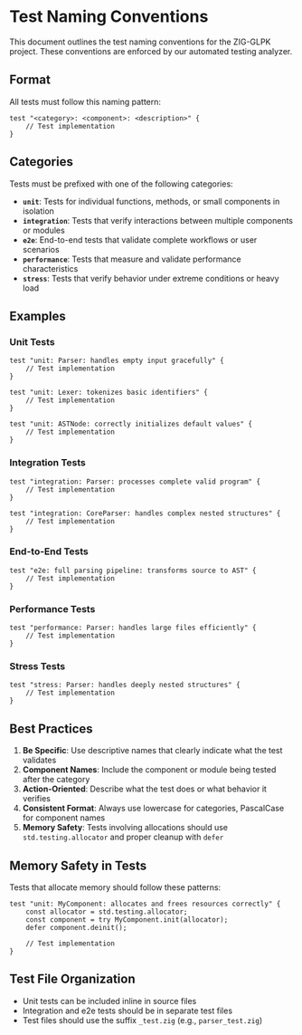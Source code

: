 # Test Naming Conventions

This document outlines the test naming conventions for the ZIG-GLPK project. These conventions are enforced by our automated testing analyzer.

## Format

All tests must follow this naming pattern:

```zig
test "<category>: <component>: <description>" {
    // Test implementation
}
```

## Categories

Tests must be prefixed with one of the following categories:

- **`unit`**: Tests for individual functions, methods, or small components in isolation
- **`integration`**: Tests that verify interactions between multiple components or modules
- **`e2e`**: End-to-end tests that validate complete workflows or user scenarios
- **`performance`**: Tests that measure and validate performance characteristics
- **`stress`**: Tests that verify behavior under extreme conditions or heavy load

## Examples

### Unit Tests
```zig
test "unit: Parser: handles empty input gracefully" {
    // Test implementation
}

test "unit: Lexer: tokenizes basic identifiers" {
    // Test implementation
}

test "unit: ASTNode: correctly initializes default values" {
    // Test implementation
}
```

### Integration Tests
```zig
test "integration: Parser: processes complete valid program" {
    // Test implementation
}

test "integration: CoreParser: handles complex nested structures" {
    // Test implementation
}
```

### End-to-End Tests
```zig
test "e2e: full parsing pipeline: transforms source to AST" {
    // Test implementation
}
```

### Performance Tests
```zig
test "performance: Parser: handles large files efficiently" {
    // Test implementation
}
```

### Stress Tests
```zig
test "stress: Parser: handles deeply nested structures" {
    // Test implementation
}
```

## Best Practices

1. **Be Specific**: Use descriptive names that clearly indicate what the test validates
2. **Component Names**: Include the component or module being tested after the category
3. **Action-Oriented**: Describe what the test does or what behavior it verifies
4. **Consistent Format**: Always use lowercase for categories, PascalCase for component names
5. **Memory Safety**: Tests involving allocations should use `std.testing.allocator` and proper cleanup with `defer`

## Memory Safety in Tests

Tests that allocate memory should follow these patterns:

```zig
test "unit: MyComponent: allocates and frees resources correctly" {
    const allocator = std.testing.allocator;
    const component = try MyComponent.init(allocator);
    defer component.deinit();
    
    // Test implementation
}
```

## Test File Organization

- Unit tests can be included inline in source files
- Integration and e2e tests should be in separate test files
- Test files should use the suffix `_test.zig` (e.g., `parser_test.zig`)